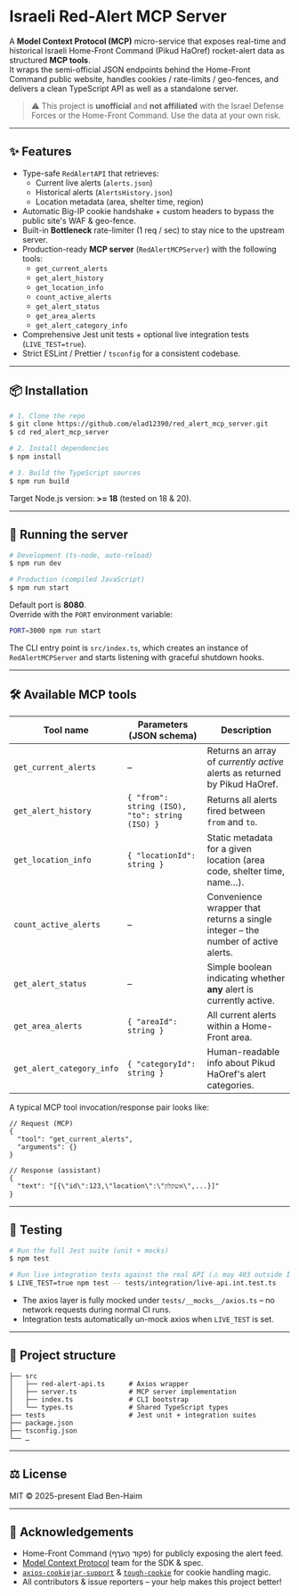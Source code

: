 # Israeli Red-Alert MCP Server

A **Model Context Protocol (MCP)** micro-service that exposes real-time and historical Israeli Home-Front Command (Pikud HaOref) rocket-alert data as structured **MCP tools**.  
It wraps the semi-official JSON endpoints behind the Home-Front Command public website, handles cookies / rate-limits / geo-fences, and delivers a clean TypeScript API as well as a standalone server.

> ⚠️  This project is **unofficial** and **not affiliated** with the Israel Defense Forces or the Home-Front Command. Use the data at your own risk.

---

## ✨ Features

* Type-safe `RedAlertAPI` that retrieves:
  * Current live alerts (`alerts.json`)
  * Historical alerts (`AlertsHistory.json`)
  * Location metadata (area, shelter time, region)
* Automatic Big-IP cookie handshake + custom headers to bypass the public site's WAF & geo-fence.
* Built-in **Bottleneck** rate-limiter (1 req / sec) to stay nice to the upstream server.
* Production-ready **MCP server** (`RedAlertMCPServer`) with the following tools:
  * `get_current_alerts`
  * `get_alert_history`
  * `get_location_info`
  * `count_active_alerts`
  * `get_alert_status`
  * `get_area_alerts`
  * `get_alert_category_info`
* Comprehensive Jest unit tests + optional live integration tests (`LIVE_TEST=true`).
* Strict ESLint / Prettier / `tsconfig` for a consistent codebase.

---

## 📦 Installation

```bash
# 1. Clone the repo
$ git clone https://github.com/elad12390/red_alert_mcp_server.git
$ cd red_alert_mcp_server

# 2. Install dependencies
$ npm install

# 3. Build the TypeScript sources
$ npm run build
```

Target Node.js version: **>= 18** (tested on 18 & 20).

---

## 🚀 Running the server

```bash
# Development (ts-node, auto-reload)
$ npm run dev

# Production (compiled JavaScript)
$ npm run start
```

Default port is **8080**.  
Override with the `PORT` environment variable:

```bash
PORT=3000 npm run start
```

The CLI entry point is `src/index.ts`, which creates an instance of `RedAlertMCPServer` and starts listening with graceful shutdown hooks.

---

## 🛠️ Available MCP tools

| Tool name | Parameters (JSON schema) | Description |
|-----------|--------------------------|-------------|
| `get_current_alerts` | – | Returns an array of *currently active* alerts as returned by Pikud HaOref. |
| `get_alert_history` | `{ "from": string (ISO), "to": string (ISO) }` | Returns all alerts fired between `from` and `to`. |
| `get_location_info` | `{ "locationId": string }` | Static metadata for a given location (area code, shelter time, name…). |
| `count_active_alerts` | – | Convenience wrapper that returns a single integer – the number of active alerts. |
| `get_alert_status` | – | Simple boolean indicating whether **any** alert is currently active. |
| `get_area_alerts` | `{ "areaId": string }` | All current alerts within a Home-Front area. |
| `get_alert_category_info` | `{ "categoryId": string }` | Human-readable info about Pikud HaOref's alert categories. |

A typical MCP tool invocation/response pair looks like:

```jsonc
// Request (MCP)
{
  "tool": "get_current_alerts",
  "arguments": {}
}

// Response (assistant)
{
  "text": "[{\"id\":123,\"location\":\"אשקלון\",...}]"
}
```

---

## 🧪 Testing

```bash
# Run the full Jest suite (unit + mocks)
$ npm test

# Run live integration tests against the real API (⚠️ may 403 outside IL)
$ LIVE_TEST=true npm test -- tests/integration/live-api.int.test.ts
```

* The axios layer is fully mocked under `tests/__mocks__/axios.ts` – no network requests during normal CI runs.
* Integration tests automatically un-mock axios when `LIVE_TEST` is set.

---

## 📂 Project structure

```
├── src
│   ├── red-alert-api.ts      # Axios wrapper
│   ├── server.ts             # MCP server implementation
│   ├── index.ts              # CLI bootstrap
│   └── types.ts              # Shared TypeScript types
├── tests                     # Jest unit + integration suites
├── package.json
├── tsconfig.json
└── …
```

---

## ⚖️ License

MIT © 2025-present Elad Ben-Haim

---

## 🙏 Acknowledgements

* Home-Front Command (פִּקוּד הֶעֹרֶף) for publicly exposing the alert feed.
* [Model Context Protocol](https://github.com/modelcontextprotocol) team for the SDK & spec.
* [`axios-cookiejar-support`](https://github.com/3846masa/axios-cookiejar-support) & [`tough-cookie`](https://github.com/salesforce/tough-cookie) for cookie handling magic.
* All contributors & issue reporters – your help makes this project better!
